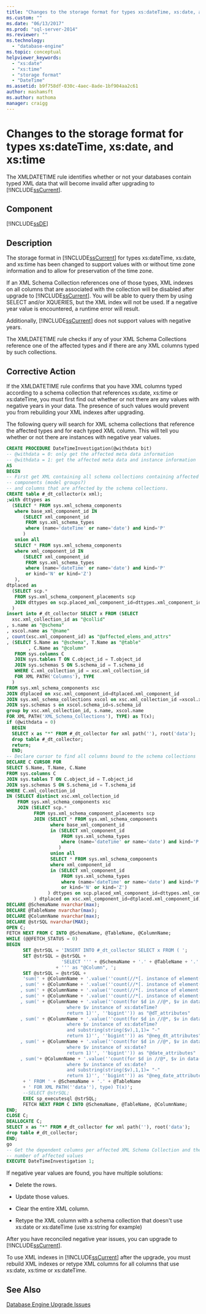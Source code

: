 ```yaml
---
title: "Changes to the storage format for types xs:dateTime, xs:date, and xs:time | Microsoft Docs"
ms.custom: ""
ms.date: "06/13/2017"
ms.prod: "sql-server-2014"
ms.reviewer: ""
ms.technology: 
  - "database-engine"
ms.topic: conceptual
helpviewer_keywords: 
  - "xs:date"
  - "xs:time"
  - "storage format"
  - "DateTime"
ms.assetid: b9f758df-030c-4aec-8ade-1bf904aa2c61
author: mashamsft
ms.author: mathoma
manager: craigg
---
```

# Changes to the storage format for types xs:dateTime, xs:date, and xs:time
  The XMLDATETIME rule identifies whether or not your databases contain typed XML data that will become invalid after upgrading to [!INCLUDE[ssCurrent](../../includes/sscurrent-md.md)].  
  
## Component  
 [!INCLUDE[ssDE](../../includes/ssde-md.md)]  
  
## Description  
 The storage format in [!INCLUDE[ssCurrent](../../includes/sscurrent-md.md)] for types xs:dateTime, xs:date, and xs:time has been changed to support values with or without time zone information and to allow for preservation of the time zone.  
  
 If an XML Schema Collection references one of those types, XML indexes on all columns that are associated with the collection will be disabled after upgrade to [!INCLUDE[ssCurrent](../../includes/sscurrent-md.md)]. You will be able to query them by using SELECT and/or XQUERIES, but the XML index will not be used. If a negative year value is encountered, a runtime error will result.  
  
 Additionally, [!INCLUDE[ssCurrent](../../includes/sscurrent-md.md)] does not support values with negative years.  
  
 The XMLDATETIME rule checks if any of your XML Schema Collections reference one of the affected types and if there are any XML columns typed by such collections.  
  
## Corrective Action  
 If the XMLDATETIME rule confirms that you have XML columns typed according to a schema collection that references xs:date, xs:time or xs:dateTime, you must first find out whether or not there are any values with negative years in your data. The presence of such values would prevent you from rebuilding your XML indexes after upgrading.  
  
 The following query will search for XML schema collections that reference the affected types and for each typed XML column. This will tell you whether or not there are instances with negative year values.  
  
```sql
CREATE PROCEDURE DateTimeInvestigation(@withdata bit)  
-- @withdata = 0: only get the affected meta data information  
-- @withdata = 1: get the affected meta data and instance information  
AS  
BEGIN  
-- First get XML containing all schema collections containing affected element and attributes  
-- components (model groups?)   
-- and columns that are affected by the schema collections.   
CREATE table #_dt_collector(x xml);   
;with dttypes as  
  (SELECT * FROM sys.xml_schema_components   
   where base_xml_component_id IN   
      (SELECT xml_component_id   
       FROM sys.xml_schema_types   
       where (name='dateTime' or name='date') and kind='P'  
      )   
   union all  
   SELECT * FROM sys.xml_schema_components  
   where xml_component_id IN   
      (SELECT xml_component_id   
       FROM sys.xml_schema_types   
       where (name='dateTime' or name='date') and kind='P'  
       or kind='N' or kind='Z')   
   ),   
dtplaced as  
  (SELECT scp.*   
   FROM sys.xml_schema_component_placements scp   
   JOIN dttypes on scp.placed_xml_component_id=dttypes.xml_component_id  
  )   
insert into #_dt_collector SELECT x FROM (SELECT  
  xsc.xml_collection_id as "@collid"  
, s.name as "@schema"  
, xscol.name as "@name"  
, count(xsc.xml_component_id) as "@affected_elems_and_attrs"  
, (SELECT S.Name as "@schema", T.Name as "@table"  
        , C.Name as "@column"   
   FROM sys.columns C   
   JOIN sys.tables T ON C.object_id = T.object_id  
   JOIN sys.schemas S ON S.schema_id = T.schema_id  
   WHERE C.xml_collection_id = xsc.xml_collection_id  
   FOR XML PATH('Columns'), TYPE  
  )   
FROM sys.xml_schema_components xsc  
JOIN dtplaced on xsc.xml_component_id=dtplaced.xml_component_id  
JOIN sys.xml_schema_collections xscol on xsc.xml_collection_id =xscol.xml_collection_id  
JOIN sys.schemas s on xscol.schema_id=s.schema_id  
group by xsc.xml_collection_id, s.name, xscol.name  
FOR XML PATH('XML_Schema_Collections'), TYPE) as T(x);   
if (@withdata = 0)    
  BEGIN  
  SELECT x as "*" FROM #_dt_collector for xml path(''), root('data');   
  drop table #_dt_collector;   
  return;   
  END;   
-- Declare cursor to find all columns bound to the schema collections  
DECLARE C CURSOR FOR  
SELECT S.Name, T.Name, C.Name   
FROM sys.columns C   
JOIN sys.tables T ON C.object_id = T.object_id  
JOIN sys.schemas S ON S.schema_id = T.schema_id  
WHERE C.xml_collection_id  
IN (SELECT distinct xsc.xml_collection_id  
    FROM sys.xml_schema_components xsc  
    JOIN (SELECT scp.*   
          FROM sys.xml_schema_component_placements scp   
          JOIN (SELECT * FROM sys.xml_schema_components   
                where base_xml_component_id    
                in (SELECT xml_component_id   
                    FROM sys.xml_schema_types   
                    where (name='dateTime' or name='date') and kind='P'  
                   )   
                union all  
                SELECT * FROM sys.xml_schema_components  
                where xml_component_id   
                in (SELECT xml_component_id   
                    FROM sys.xml_schema_types   
                    where (name='dateTime' or name='date') and kind='P'  
                    or kind='N' or kind='Z')   
               ) dttypes on scp.placed_xml_component_id=dttypes.xml_component_id  
          ) dtplaced on xsc.xml_component_id=dtplaced.xml_component_id);   
DECLARE @SchemaName nvarchar(max);   
DECLARE @TableName nvarchar(max);   
DECLARE @ColumnName nvarchar(max);   
DECLARE @strSQL nvarchar(MAX);   
OPEN C;   
FETCH NEXT FROM C INTO @SchemaName, @TableName, @ColumnName;   
WHILE (@@FETCH_STATUS = 0)   
BEGIN  
      SET @strSQL = 'INSERT INTO #_dt_collector SELECT x FROM ( ';   
      SET @strSQL = @strSQL +    
                    'SELECT ''' + @SchemaName + '.' + @TableName + '.' + @ColumnName   
                  + ''' as "@Column", ';   
      SET @strSQL = @strSQL +    
      'sum(' + @ColumnName + '.value(''count(//*[. instance of element(*,xs:dateTime?)])'', ''bigint'')) as "@dT_elements"  
     , sum(' + @ColumnName + '.value(''count(//*[. instance of element(*,xs:dateTime?)][substring(string(.),1,1) ="-"])'', ''bigint'')) as "@neg_dT_elements"  
     , sum(' + @ColumnName + '.value(''count(//*[. instance of element(*,xs:date?)])'', ''bigint'')) as "@date_elements"  
     , sum(' + @ColumnName + '.value(''count(//*[. instance of element(*,xs:date?)][substring(string(.),1,1) ="-"])'', ''bigint'')) as "@neg_date_elements"   
     , sum(' + @ColumnName + '.value(''count(for $d in //@*, $v in data($d)  
                      where $v instance of xs:dateTime?   
                      return 1)'', ''bigint'')) as "@dT_attributes"   
     , sum(' + @ColumnName + '.value(''count(for $d in //@*, $v in data($d)   
                      where $v instance of xs:dateTime?   
                      and substring(string($v),1,1)= "-"  
                      return 1)'', ''bigint'')) as "@neg_dt_attributes"  
     , sum(' + @ColumnName + '.value(''count(for $d in //@*, $v in data($d)   
                      where $v instance of xs:date?   
                      return 1)'', ''bigint'')) as "@date_attributes"   
     , sum('+ @ColumnName + '.value(''count(for $d in //@*, $v in data($d)   
                      where $v instance of xs:date?   
                      and substring(string($v),1,1)= "-"  
                      return 1)'', ''bigint'')) as "@neg_date_attributes"'  
      + ' FROM ' + @SchemaName + '.' + @TableName  
      + ' FOR XML PATH(''data''), type) T(x)';   
      --SELECT @strSQL;   
      EXEC sp_executesql @strSQL;   
      FETCH NEXT FROM C INTO @SchemaName, @TableName, @ColumnName;   
END;   
CLOSE C;   
DEALLOCATE C;   
SELECT x as "*" FROM #_dt_collector for xml path(''), root('data');   
drop table #_dt_collector;   
END;   
go  
-- Get the dependent columns per affected XML Schema Collection and the  
-- number of affected values  
EXECUTE DateTimeInvestigation 1;   
```  
  
 If negative year values are found, you have multiple solutions:  
  
-   Delete the rows.  
  
-   Update those values.  
  
-   Clear the entire XML column.  
  
-   Retype the XML column with a schema collection that doesn't use xs:date or xs:dateTime (use xs:string for example)  
  
 After you have reconciled negative year issues, you can upgrade to [!INCLUDE[ssCurrent](../../includes/sscurrent-md.md)].  
  
 To use XML indexes in [!INCLUDE[ssCurrent](../../includes/sscurrent-md.md)] after the upgrade, you must rebuild XML indexes or retype XML columns for all columns that use xs:date, xs:time or xs:dateTime.  
  
## See Also  
 [Database Engine Upgrade Issues](../../../2014/sql-server/install/database-engine-upgrade-issues.md)  
  
  
